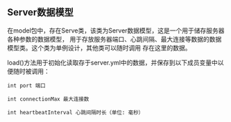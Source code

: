 ## Server数据模型
在model包中，存在Serve类，该类为Server数据模型，这是一个用于储存服务器各种参数的数据模型，
用于存放服务器端口、心跳间隔、最大连接等数据的数据模型类。这个类为单例设计，其他类可以随时调用
存在这里的数据。

load()方法用于初始化读取存于server.yml中的数据，并保存到以下成员变量中以便随时被调用：
```
int port 端口

int connectionMax 最大连接数

int heartbeatInterval 心跳间隔时长（单位: 毫秒）
```


